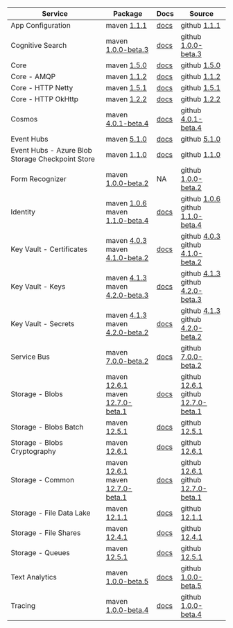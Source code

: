 | Service | Package | Docs | Source |
| ------- | ------- | ---- | ------ |
| App Configuration | maven [1.1.1](https://search.maven.org/artifact/com.azure/azure-data-appconfiguration/1.1.1/jar/) | [docs](https://docs.microsoft.com/java/api/overview/azure/data-appconfiguration-readme/) | github [1.1.1](https://github.com/Azure/azure-sdk-for-java/tree/azure-data-appconfiguration_1.1.1/sdk/appconfiguration/azure-data-appconfiguration/) |
| Cognitive Search | maven [1.0.0-beta.3](https://search.maven.org/artifact/com.azure/azure-search-documents/1.0.0-beta.3/jar/) | [docs](https://docs.microsoft.com/java/api/overview/azure/search-documents-readme/) | github [1.0.0-beta.3](https://github.com/Azure/azure-sdk-for-java/tree/azure-search-documents_1.0.0-beta.3/sdk/search/azure-search-documents/) |
| Core | maven [1.5.0](https://search.maven.org/artifact/com.azure/azure-core/1.5.0/jar/) | [docs](https://docs.microsoft.com/java/api/overview/azure/core-readme/) | github [1.5.0](https://github.com/Azure/azure-sdk-for-java/tree/azure-core_1.5.0/sdk/core/azure-core/) |
| Core - AMQP | maven [1.1.2](https://search.maven.org/artifact/com.azure/azure-core-amqp/1.1.2/jar/) | [docs](https://docs.microsoft.com/java/api/overview/azure/core-amqp-readme/) | github [1.1.2](https://github.com/Azure/azure-sdk-for-java/tree/azure-core-amqp_1.1.2/sdk/core/azure-core-amqp/) |
| Core - HTTP Netty | maven [1.5.1](https://search.maven.org/artifact/com.azure/azure-core-http-netty/1.5.1/jar/) | [docs](https://docs.microsoft.com/java/api/overview/azure/core-http-netty-readme/) | github [1.5.1](https://github.com/Azure/azure-sdk-for-java/tree/azure-core-http-netty_1.5.1/sdk/core/azure-core-http-netty/) |
| Core - HTTP OkHttp | maven [1.2.2](https://search.maven.org/artifact/com.azure/azure-core-http-okhttp/1.2.2/jar/) | [docs](https://docs.microsoft.com/java/api/overview/azure/core-http-okhttp-readme/) | github [1.2.2](https://github.com/Azure/azure-sdk-for-java/tree/azure-core-http-okhttp_1.2.2/sdk/core/azure-core-http-okhttp/) |
| Cosmos | maven [4.0.1-beta.4](https://search.maven.org/artifact/com.azure/azure-cosmos/4.0.1-beta.4/jar/) | [docs](https://docs.microsoft.com/java/api/overview/azure/cosmos-readme/) | github [4.0.1-beta.4](https://github.com/Azure/azure-sdk-for-java/tree/azure-cosmos_4.0.1-beta.4/sdk/cosmos/azure-cosmos/) |
| Event Hubs | maven [5.1.0](https://search.maven.org/artifact/com.azure/azure-messaging-eventhubs/5.1.0/jar/) | [docs](https://docs.microsoft.com/java/api/overview/azure/messaging-eventhubs-readme/) | github [5.1.0](https://github.com/Azure/azure-sdk-for-java/tree/azure-messaging-eventhubs_5.1.0/sdk/eventhubs/azure-messaging-eventhubs/) |
| Event Hubs - Azure Blob Storage Checkpoint Store | maven [1.1.0](https://search.maven.org/artifact/com.azure/azure-messaging-eventhubs-checkpointstore-blob/1.1.0/jar/) | [docs](https://docs.microsoft.com/java/api/overview/azure/messaging-eventhubs-checkpointstore-blob-readme/) | github [1.1.0](https://github.com/Azure/azure-sdk-for-java/tree/azure-messaging-eventhubs-checkpointstore-blob_1.1.0/sdk/eventhubs/azure-messaging-eventhubs-checkpointstore-blob/) |
| Form Recognizer | maven [1.0.0-beta.2](https://search.maven.org/artifact/com.azure/azure-ai-formrecognizer/1.0.0-beta.2/jar/) | NA | github [1.0.0-beta.2](https://github.com/Azure/azure-sdk-for-java/tree/azure-ai-formrecognizer_1.0.0-beta.2/sdk/formrecognizer/azure-ai-formrecognizer/) |
| Identity | maven [1.0.6](https://search.maven.org/artifact/com.azure/azure-identity/1.0.6/jar/)<br>maven [1.1.0-beta.4](https://search.maven.org/artifact/com.azure/azure-identity/1.1.0-beta.4/jar/) | [docs](https://docs.microsoft.com/java/api/overview/azure/identity-readme/) | github [1.0.6](https://github.com/Azure/azure-sdk-for-java/tree/azure-identity_1.0.6/sdk/identity/azure-identity/)<br>github [1.1.0-beta.4](https://github.com/Azure/azure-sdk-for-java/tree/azure-identity_1.1.0-beta.4/sdk/identity/azure-identity/) |
| Key Vault - Certificates | maven [4.0.3](https://search.maven.org/artifact/com.azure/azure-security-keyvault-certificates/4.0.3/jar/)<br>maven [4.1.0-beta.2](https://search.maven.org/artifact/com.azure/azure-security-keyvault-certificates/4.1.0-beta.2/jar/) | [docs](https://docs.microsoft.com/java/api/overview/azure/security-keyvault-certificates-readme/) | github [4.0.3](https://github.com/Azure/azure-sdk-for-java/tree/azure-security-keyvault-certificates_4.0.3/sdk/keyvault/azure-security-keyvault-certificates/)<br>github [4.1.0-beta.2](https://github.com/Azure/azure-sdk-for-java/tree/azure-security-keyvault-certificates_4.1.0-beta.2/sdk/keyvault/azure-security-keyvault-certificates/) |
| Key Vault - Keys | maven [4.1.3](https://search.maven.org/artifact/com.azure/azure-security-keyvault-keys/4.1.3/jar/)<br>maven [4.2.0-beta.3](https://search.maven.org/artifact/com.azure/azure-security-keyvault-keys/4.2.0-beta.3/jar/) | [docs](https://docs.microsoft.com/java/api/overview/azure/security-keyvault-keys-readme/) | github [4.1.3](https://github.com/Azure/azure-sdk-for-java/tree/azure-security-keyvault-keys_4.1.3/sdk/keyvault/azure-security-keyvault-keys/)<br>github [4.2.0-beta.3](https://github.com/Azure/azure-sdk-for-java/tree/azure-security-keyvault-keys_4.2.0-beta.3/sdk/keyvault/azure-security-keyvault-keys/) |
| Key Vault - Secrets | maven [4.1.3](https://search.maven.org/artifact/com.azure/azure-security-keyvault-secrets/4.1.3/jar/)<br>maven [4.2.0-beta.2](https://search.maven.org/artifact/com.azure/azure-security-keyvault-secrets/4.2.0-beta.2/jar/) | [docs](https://docs.microsoft.com/java/api/overview/azure/security-keyvault-secrets-readme/) | github [4.1.3](https://github.com/Azure/azure-sdk-for-java/tree/azure-security-keyvault-secrets_4.1.3/sdk/keyvault/azure-security-keyvault-secrets/)<br>github [4.2.0-beta.2](https://github.com/Azure/azure-sdk-for-java/tree/azure-security-keyvault-secrets_4.2.0-beta.2/sdk/keyvault/azure-security-keyvault-secrets/) |
| Service Bus | maven [7.0.0-beta.2](https://search.maven.org/artifact/com.azure/azure-messaging-servicebus/7.0.0-beta.2/jar/) | [docs](https://docs.microsoft.com/java/api/overview/azure/messaging-servicebus-readme/) | github [7.0.0-beta.2](https://github.com/Azure/azure-sdk-for-java/tree/azure-messaging-servicebus_7.0.0-beta.2/sdk/servicebus/azure-messaging-servicebus/) |
| Storage - Blobs | maven [12.6.1](https://search.maven.org/artifact/com.azure/azure-storage-blob/12.6.1/jar/)<br>maven [12.7.0-beta.1](https://search.maven.org/artifact/com.azure/azure-storage-blob/12.7.0-beta.1/jar/) | [docs](https://docs.microsoft.com/java/api/overview/azure/storage-blob-readme/) | github [12.6.1](https://github.com/Azure/azure-sdk-for-java/tree/azure-storage-blob_12.6.1/sdk/storage/azure-storage-blob/)<br>github [12.7.0-beta.1](https://github.com/Azure/azure-sdk-for-java/tree/azure-storage-blob_12.7.0-beta.1/sdk/storage/azure-storage-blob/) |
| Storage - Blobs Batch | maven [12.5.1](https://search.maven.org/artifact/com.azure/azure-storage-blob-batch/12.5.1/jar/) | [docs](https://docs.microsoft.com/java/api/overview/azure/storage-blob-batch-readme/) | github [12.5.1](https://github.com/Azure/azure-sdk-for-java/tree/azure-storage-blob-batch_12.5.1/sdk/storage/azure-storage-blob-batch/) |
| Storage - Blobs Cryptography | maven [12.6.1](https://search.maven.org/artifact/com.azure/azure-storage-blob-cryptography/12.6.1/jar/) | [docs](https://docs.microsoft.com/java/api/overview/azure/storage-blob-cryptography-readme/) | github [12.6.1](https://github.com/Azure/azure-sdk-for-java/tree/azure-storage-blob-cryptography_12.6.1/sdk/storage/azure-storage-blob-cryptography/) |
| Storage - Common | maven [12.6.1](https://search.maven.org/artifact/com.azure/azure-storage-common/12.6.1/jar/)<br>maven [12.7.0-beta.1](https://search.maven.org/artifact/com.azure/azure-storage-common/12.7.0-beta.1/jar/) | [docs](https://docs.microsoft.com/java/api/overview/azure/storage-common-readme/) | github [12.6.1](https://github.com/Azure/azure-sdk-for-java/tree/azure-storage-common_12.6.1/sdk/storage/azure-storage-common/)<br>github [12.7.0-beta.1](https://github.com/Azure/azure-sdk-for-java/tree/azure-storage-common_12.7.0-beta.1/sdk/storage/azure-storage-common/) |
| Storage - File Data Lake | maven [12.1.1](https://search.maven.org/artifact/com.azure/azure-storage-file-datalake/12.1.1/jar/) | [docs](https://docs.microsoft.com/java/api/overview/azure/storage-file-datalake-readme/) | github [12.1.1](https://github.com/Azure/azure-sdk-for-java/tree/azure-storage-file-datalake_12.1.1/sdk/storage/azure-storage-file-datalake/) |
| Storage - File Shares | maven [12.4.1](https://search.maven.org/artifact/com.azure/azure-storage-file-share/12.4.1/jar/) | [docs](https://docs.microsoft.com/java/api/overview/azure/storage-file-share-readme/) | github [12.4.1](https://github.com/Azure/azure-sdk-for-java/tree/azure-storage-file-share_12.4.1/sdk/storage/azure-storage-file-share/) |
| Storage - Queues | maven [12.5.1](https://search.maven.org/artifact/com.azure/azure-storage-queue/12.5.1/jar/) | [docs](https://docs.microsoft.com/java/api/overview/azure/storage-queue-readme/) | github [12.5.1](https://github.com/Azure/azure-sdk-for-java/tree/azure-storage-queue_12.5.1/sdk/storage/azure-storage-queue/) |
| Text Analytics | maven [1.0.0-beta.5](https://search.maven.org/artifact/com.azure/azure-ai-textanalytics/1.0.0-beta.5/jar/) | [docs](https://docs.microsoft.com/java/api/overview/azure/ai-textanalytics-readme/) | github [1.0.0-beta.5](https://github.com/Azure/azure-sdk-for-java/tree/azure-ai-textanalytics_1.0.0-beta.5/sdk/textanalytics/azure-ai-textanalytics/) |
| Tracing | maven [1.0.0-beta.4](https://search.maven.org/artifact/com.azure/azure-core-tracing-opentelemetry/1.0.0-beta.4/jar/) | [docs](https://docs.microsoft.com/java/api/overview/azure/core-tracing-opentelemetry-readme/) | github [1.0.0-beta.4](https://github.com/Azure/azure-sdk-for-java/tree/azure-core-tracing-opentelemetry_1.0.0-beta.4/sdk/core/azure-core-tracing-opentelemetry/) |


